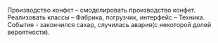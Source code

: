 Производство конфет – смоделировать производство конфет. Реализовать классы – Фабрика, погрузчик, интерфейс – Техника. События - закончился сахар, случилась авария(с некоторой долей вероятности).
